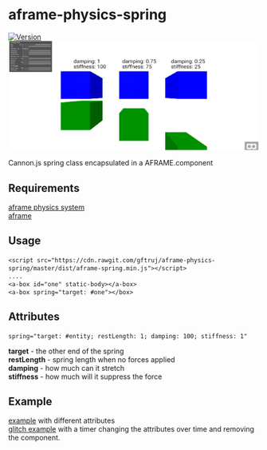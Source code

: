 # aframe-physics-spring

[![Version](https://img.shields.io/npm/v/aframe-physics-spring.svg?style=flat-square)](https://www.npmjs.com/package/aframe-physics-spring)
![low far distance](screen.jpg)<br />

Cannon.js spring class encapsulated in a AFRAME.component
## Requirements
[aframe physics system](https://github.com/donmccurdy/aframe-physics-system) <br>
[aframe](https://aframe.io/)

## Usage
```
<script src="https://cdn.rawgit.com/gftruj/aframe-physics-spring/master/dist/aframe-spring.min.js"></script>
....
<a-box id="one" static-body></a-box>
<a-box spring="target: #one"></box>
```
## Attributes
```
spring="target: #entity; restLength: 1; damping: 100; stiffness: 1"
```
**target** - the other end of the spring <br>
**restLength** - spring length when no forces applied <br>
**damping** - how much can it stretch <br>
**stiffness** - how much will it suppress the force <br>

## Example
[example](https://cdn.rawgit.com/gftruj/aframe-physics-spring/2a5971cd/example/spring.html) with different attributes <br>
[glitch example](https://aframe-physics-spring.glitch.me/) with a timer changing the attributes over time and removing the component.
